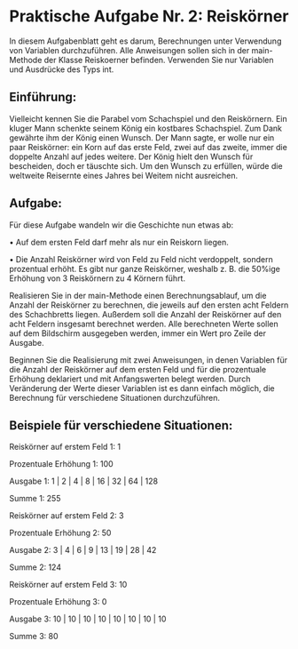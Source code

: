 # Praktische Aufgabe Nr. 2: Reiskörner

In diesem Aufgabenblatt geht es darum, Berechnungen unter Verwendung von Variablen durchzuführen.
Alle Anweisungen sollen sich in der main-Methode der Klasse Reiskoerner befinden.
Verwenden Sie nur Variablen und Ausdrücke des Typs int.

## Einführung:

Vielleicht kennen Sie die Parabel vom Schachspiel und den Reiskörnern. Ein kluger Mann schenkte
seinem König ein kostbares Schachspiel. Zum Dank gewährte ihm der König einen Wunsch. Der
Mann sagte, er wolle nur ein paar Reiskörner: ein Korn auf das erste Feld, zwei auf das zweite,
immer die doppelte Anzahl auf jedes weitere. Der König hielt den Wunsch für bescheiden, doch er
täuschte sich. Um den Wunsch zu erfüllen, würde die weltweite Reisernte eines Jahres bei Weitem
nicht ausreichen.

## Aufgabe:

Für diese Aufgabe wandeln wir die Geschichte nun etwas ab:

• Auf dem ersten Feld darf mehr als nur ein Reiskorn liegen.

• Die Anzahl Reiskörner wird von Feld zu Feld nicht verdoppelt, sondern prozentual erhöht. Es
  gibt nur ganze Reiskörner, weshalb z. B. die 50%ige Erhöhung von 3 Reiskörnern zu 4 Körnern
  führt.

Realisieren Sie in der main-Methode einen Berechnungsablauf, um die Anzahl der Reiskörner zu berechnen,
die jeweils auf den ersten acht Feldern des Schachbretts liegen. Außerdem soll die Anzahl
der Reiskörner auf den acht Feldern insgesamt berechnet werden. Alle berechneten Werte sollen
auf dem Bildschirm ausgegeben werden, immer ein Wert pro Zeile der Ausgabe.

Beginnen Sie die Realisierung mit zwei Anweisungen, in denen Variablen für die Anzahl der Reiskörner
auf dem ersten Feld und für die prozentuale Erhöhung deklariert und mit Anfangswerten belegt
werden. Durch Veränderung der Werte dieser Variablen ist es dann einfach möglich, die Berechnung
für verschiedene Situationen durchzuführen.

## Beispiele für verschiedene Situationen:

Reiskörner auf erstem Feld 1: 1

Prozentuale Erhöhung 1: 100

Ausgabe 1: 1 | 2 | 4 | 8 | 16 | 32 | 64 | 128

Summe 1: 255


Reiskörner auf erstem Feld 2: 3

Prozentuale Erhöhung 2: 50

Ausgabe 2: 3 | 4 | 6 | 9 | 13 | 19 | 28 | 42

Summe 2: 124


Reiskörner auf erstem Feld 3: 10

Prozentuale Erhöhung 3: 0

Ausgabe 3: 10 | 10 | 10 | 10 | 10 | 10 | 10 | 10

Summe 3: 80
